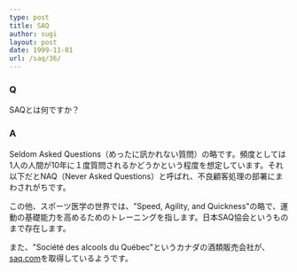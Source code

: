 ```yaml
---
type: post
title: SAQ
author: sugi
layout: post
date: 1999-11-01
url: /saq/36/
---
```

### Q

SAQとは何ですか？

### A

Seldom Asked Questions（めったに訊かれない質問）の略です。頻度としては1人の人間が10年に１度質問されるかどうかという程度を想定しています。それ以下だとNAQ（Never Asked Questions）と呼ばれ、不良顧客処理の部署にまわされがちです。

この他、スポーツ医学の世界では、"Speed, Agility, and Quickness"の略で、運動の基礎能力を高めるためのトレーニングを指します。日本SAQ協会というものまで存在します。

また、"Soci&eacute;t&eacute; des alcools du Qu&eacute;bec"というカナダの酒類販売会社が、[saq.com](http://www.saq.com)を取得しているようです。
